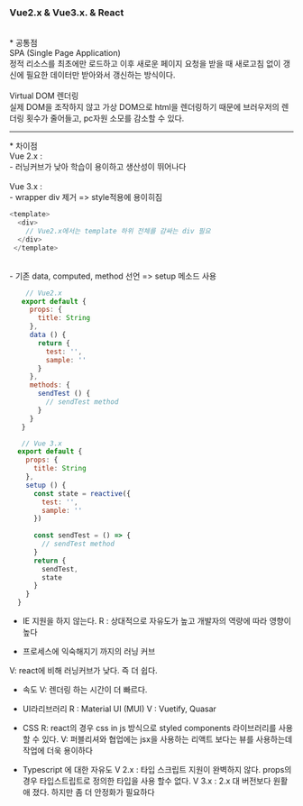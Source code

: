 ### Vue2.x & Vue3.x. & React

<br />
* 공통점 <br />
  SPA (Single Page Application) <br>
  정적 리소스를 최초에만 로드하고 이후 새로운 페이지 요청을 받을 때 새로고침 없이 갱신에 필요한 데이터만 받아와서 갱신하는 방식이다.
  <br><br>  
  Virtual DOM 렌더링 <br>
  실제 DOM을 조작하지 않고 가상 DOM으로 html을 렌더링하기 때문에 브러우저의 렌더링 횟수가 줄어들고, pc자원 소모를 감소할 수 있다.
  <br />
  
<hr/>
* 차이점 <br />
  Vue 2.x : <br> 
  - 러닝커브가 낮아 학습이 용이하고 생산성이 뛰어나다<br />
  <br>
  Vue 3.x : <br>
  - wrapper div 제거 => style적용에 용이히짐 
  <br>
  
   ```javascript
   <template>
     <div>
       // Vue2.x에서는 template 하위 전체를 감싸는 div 필요
     </div>
    </template>
   ```
  <br>
  - 기존 data, computed, method 선언 => setup 메소드 사용 <br>
 
 ```javascript
     // Vue2.x
    export default {
      props: {
        title: String
      },
      data () {
        return {
          test: '',
          sample: ''
        }
      },
      methods: {
        sendTest () {
          // sendTest method
        }
      }
    }
 ```
  
  ```javascript
     // Vue 3.x
    export default {
      props: {
        title: String
      },
      setup () {
        const state = reactive({
          test: '',
          sample: ''
        })
    
        const sendTest = () => {
          // sendTest method
        }
        return { 
          sendTest,
          state
        }
      }
    }
  ```
  
  - IE 지원을 하지 않는다.
  R : 상대적으로 자유도가 높고 개발자의 역량에 따라 영향이 높다



* 프로세스에 익숙해지기 까지의 러닝 커브

V: react에 비해 러닝커브가 낮다. 즉 더 쉽다.


* 속도
V: 렌더링 하는 시간이 더 빠르다.

* UI라리브러리 
R : Material UI (MUI)
V :  Vuetify, Quasar

* CSS
R: react의 경우 css in js  방식으로 styled components 라이브러리를 사용할 수 있다. 
V: 퍼블리셔와 협업에는 jsx을 사용하는 리액트 보다는 뷰를 사용하는데 작업에 더욱 용이하다

* Typescript 에 대한 자유도
V 2.x : 타입 스크립트 지원이 완벽하지 않다. 
           props의 경우 타입스트립트로 정의한 타입을 사용 할수 없다. 
V 3.x : 2.x 대 버전보다 원활애 졌다. 하지만 좀 더 안정화가 필요하다



